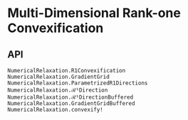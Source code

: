 # Multi-Dimensional Rank-one Convexification

## API

```@docs
NumericalRelaxation.R1Convexification
NumericalRelaxation.GradientGrid
NumericalRelaxation.ParametrizedR1Directions
NumericalRelaxation.ℛ¹Direction
NumericalRelaxation.ℛ¹DirectionBuffered
NumericalRelaxation.GradientGridBuffered
NumericalRelaxation.convexify!
```
